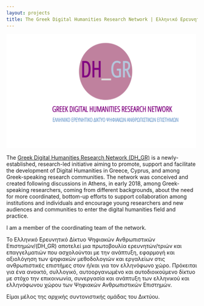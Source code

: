 ```yaml
---
layout: projects
title: The Greek Digital Humanities Research Network | Ελληνικό Ερευνητικό Δίκτυο Ψηφιακών Ανθρωπιστικών Επιστημών
---
```

<a href=""><img src="../images/dh_gr.jpg" width="500"/></a>


The <a href="https://dhgrnetwork.org/"> Greek Digital Humanities Research Network (DH_GR)</a> is a newly-established, research-led initiative aiming to promote, support and facilitate the development of Digital Humanities in Greece, Cyprus, and among Greek-speaking research communities. The network was conceived and created following discussions in Athens, in early 2018, among Greek-speaking researchers, coming from different backgrounds, about the need for more coordinated, bottom-up efforts to support collaboration among institutions and individuals and encourage young researchers and new audiences and communities to enter the digital humanities field and practice.

I am a member of the coordinating team of the network. 

Το Ελληνικό Ερευνητικό Δίκτυο Ψηφιακών Ανθρωπιστικών Επιστημών/(DH_GR) αποτελεί μια πρωτοβουλία ερευνητών/τριών και επαγγελματιών που ασχολούνται με την ανάπτυξη, εφαρμογή και αξιολόγηση των ψηφιακών μεθοδολογιών και εργαλείων στις ανθρωπιστικές επιστήμες στον ή/και για τον ελληνόφωνο χώρο. Πρόκειται για ένα ανοικτό, συλλογικό, αυτοοργανωμένο και αυτοδιοικούμενο δίκτυο με στόχο την επικοινωνία, συνεργασία και ανάπτυξη των ελληνικού και ελληνόφωνου χώρου των Ψηφιακών Ανθρωπιστικών Επιστημών.

Είμαι μέλος της αρχικής συντονιστικής ομάδας του Δικτύου.


